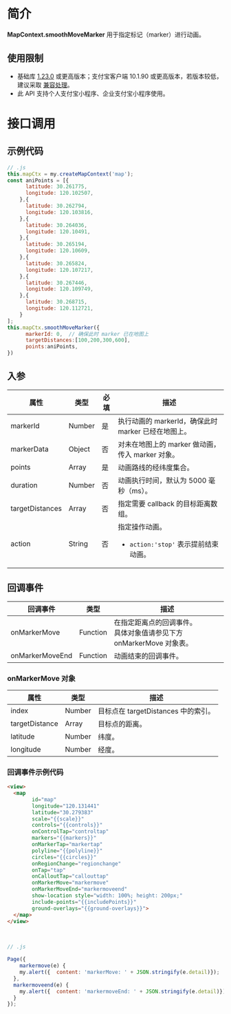 
# 简介
**MapContext.smoothMoveMarker** 用于指定标记（marker）进行动画。

## 使用限制

- 基础库 [1.23.0](https://opendocs.alipay.com/mini/framework/lib) 或更高版本；支付宝客户端 10.1.90 或更高版本，若版本较低，建议采取 [兼容处理](https://opendocs.alipay.com/mini/framework/compatibility)。 
- 此 API 支持个人支付宝小程序、企业支付宝小程序使用。

# 接口调用

## 示例代码
```javascript
// .js
this.mapCtx = my.createMapContext('map');
const aniPoints = [{
      latitude: 30.261775,
      longitude: 120.102507,
    },{
      latitude: 30.262794,
      longitude: 120.103816,
    },{
      latitude: 30.264036,
      longitude: 120.10491,
    },{
      latitude: 30.265194,
      longitude: 120.10609,
    },{
      latitude: 30.265824,
      longitude: 120.107217,
    },{
      latitude: 30.267446,
      longitude: 120.109749,
    },{
      latitude: 30.268715,
      longitude: 120.112721,
    }
];
this.mapCtx.smoothMoveMarker({
      markerId: 0,  // 确保此时 marker 已在地图上
      targetDistances:[100,200,300,600],
      points:aniPoints,
})
```

## 入参
| **属性** | **类型** | **必填** | **描述** |
| --- | --- | --- | --- |
| markerId | Number | 是 | 执行动画的 markerId，确保此时 marker 已经在地图上。 |
| markerData | Object | 否 | 对未在地图上的 marker 做动画，传入 marker 对象。 |
| points | Array | 是 | 动画路线的经纬度集合。 |
| duration | Number | 否 | 动画执行时间，默认为 5000 毫秒（ms）。 |
| targetDistances | Array | 否 | 指定需要 callback 的目标距离数组。 |
| action | String | 否 | 指定操作动画。<ul><li>`action:'stop'` 表示提前结束动画。</li></ul> |


## 回调事件
| **回调事件** | **类型** | **描述** |
| --- | --- | --- |
| onMarkerMove | Function | 在指定距离点的回调事件。<br />具体对象值请参见下方 onMarkerMove 对象表。 |
| onMarkerMoveEnd | Function | 动画结束的回调事件。 |


### onMarkerMove 对象
| **属性** | **类型** | **描述** |
| --- | --- | --- |
| index | Number | 目标点在 targetDistances 中的索引。 |
| targetDistance | Array | 目标点的距离。 |
| latitude | Number | 纬度。 |
| longitude | Number | 经度。 |


### 回调事件示例代码
```html
<view>
  <map
        id="map"
        longitude="120.131441"
        latitude="30.279383"
        scale="{{scale}}"
        controls="{{controls}}"
        onControlTap="controltap"
        markers="{{markers}}"
        onMarkerTap="markertap"
        polyline="{{polyline}}"
        circles="{{circles}}"
        onRegionChange="regionchange"
        onTap="tap"
        onCalloutTap="callouttap"
        onMarkerMove="markermove"
        onMarkerMoveEnd="markermoveend"
        show-location style="width: 100%; height: 200px;"
        include-points="{{includePoints}}"
        ground-overlays="{{ground-overlays}}">
  </map>
</view>
```
﻿
```javascript
// .js

Page({
    markermove(e) {
    my.alert({  content: 'markerMove: ' + JSON.stringify(e.detail)});
  },
  markermoveend(e) {
    my.alert({  content: 'markermoveEnd: ' + JSON.stringify(e.detail)});
  }
});
```


